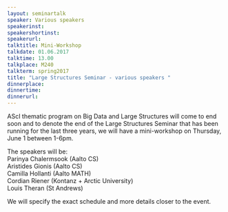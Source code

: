 ```yaml
---
layout: seminartalk
speaker: Various speakers
speakerinst: 
speakershortinst: 
speakerurl: 
talktitle: Mini-Workshop
talkdate: 01.06.2017
talktime: 13.00
talkplace: M240
talkterm: spring2017
title: "Large Structures Seminar - various speakers "
dinnerplace: 
dinnertime: 
dinnerurl: 
---
```

AScI thematic program on Big Data and Large Structures will come to end soon and to denote the end of the Large Structures Seminar that has been running for the last three years, we will have a mini-workshop on Thursday, June 1 between 1-6pm.
 
The speakers will be:  
Parinya Chalermsook (Aalto CS)  
Aristides Gionis (Aalto CS)  
Camilla Hollanti (Aalto MATH)  
Cordian Riener (Kontanz + Arctic University)  
Louis Theran (St Andrews)  
 
We will specify the exact schedule and more details closer to the event.
